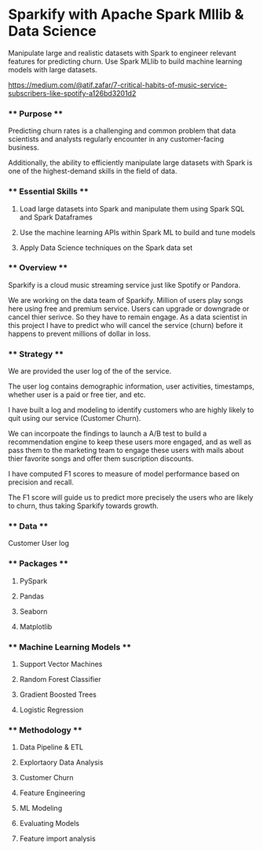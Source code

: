 # Sparkify with Apache Spark Mllib & Data Science

Manipulate large and realistic datasets with Spark to engineer relevant features for predicting churn. 
Use Spark MLlib to build machine learning models with large datasets.

https://medium.com/@atif.zafar/7-critical-habits-of-music-service-subscribers-like-spotify-a126bd3201d2

### ** Purpose **

Predicting churn rates is a challenging and common problem that data scientists and analysts regularly encounter in any customer-facing business. 

Additionally, the ability to efficiently manipulate large datasets with Spark is one of the highest-demand skills in the field of data.

### ** Essential Skills **

1. Load large datasets into Spark and manipulate them using Spark SQL and Spark Dataframes

2. Use the machine learning APIs within Spark ML to build and tune models

3. Apply Data Science techniques on the Spark data set


### ** Overview **

Sparkify is a cloud music streaming service just like Spotify or Pandora. 

We are working on the data team of Sparkify. Million of users play songs here using free and premium service.
Users can upgrade or downgrade or cancel thier serivce. So they have to remain engage.
As a data scientist in this project I have to predict who will cancel the service (churn) before it happens to prevent millions of dollar in loss.

### ** Strategy **

We are provided the user log of the of the service.

The user log contains demographic information, user activities, timestamps, whether user is a paid or free tier, and etc. 

I have built a log and modeling to identify customers who are highly likely to quit using our service (Customer Churn). 

We can incorpoate the findings to launch a A/B test to build a recommendation engine to keep these users more engaged, and as well as pass them to the marketing team to engage these users with mails about thier favorite songs and offer them suscription discounts.

I have computed F1 scores to measure of model performance based on precision and recall. 

The F1 score will guide us to predict more precisely the users who are likely to churn, thus taking Sparkify towards growth.


### ** Data **

Customer User log

### ** Packages **

1. PySpark

2. Pandas

3. Seaborn 

4. Matplotlib

### ** Machine Learning Models **

1. Support Vector Machines

2. Random Forest Classifier

3. Gradient Boosted Trees

4. Logistic Regression

### ** Methodology **

1. Data Pipeline & ETL

2. Explortaory Data Analysis

3. Customer Churn

4. Feature Engineering

5. ML Modeling

6. Evaluating Models

7. Feature import analysis
